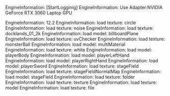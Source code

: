 EngineInformation:     [StartLogginig]
EngineInformation:     Use Adapter:NVIDIA GeForce RTX 3060 Laptop GPU

EngineInformation:     12.2
EngineInformation:     load texture: circle
EngineInformation:     load texture: noise
EngineInformation:     load texture: docklands_01_2k
EngineInformation:     load model: billboardPlane
EngineInformation:     load texture: uvChecker
EngineInformation:     load texture: monsterBall
EngineInformation:     load model: multiMaterial
EngineInformation:     load texture: white
EngineInformation:     load model: playerBody
EngineInformation:     load model: playerLeftHand
EngineInformation:     load model: playerRightHand
EngineInformation:     load model: playerSword
EngineInformation:     load texture: stageField
EngineInformation:     load texture: stageFieldNormalMap
EngineInformation:     load model: stageField
EngineInformation:     load texture: folder
EngineInformation:     load texture: texture
EngineInformation:     load texture: model
EngineInformation:     load texture: file
